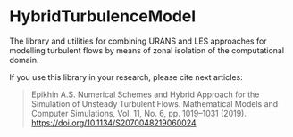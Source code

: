# HybridTurbulenceModel
The library and utilities for combining URANS and LES approaches for modelling turbulent flows by means of zonal isolation of the computational domain.

If you use this library in your research, please cite next articles:
> Epikhin A.S. Numerical Schemes and Hybrid Approach for the Simulation of Unsteady Turbulent Flows. Mathematical Models and Computer Simulations, Vol. 11, No. 6, pp. 1019–1031 (2019). https://doi.org/10.1134/S2070048219060024
